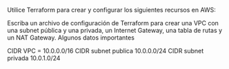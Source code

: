 Utilice Terraform para crear y configurar los siguientes recursos en AWS:

Escriba un archivo de configuración de Terraform para crear una VPC con una subnet pública y una privada, un Internet Gateway, una tabla de rutas y un NAT Gateway.
Algunos datos importantes

CIDR VPC = 10.0.0.0/16
CIDR subnet publica 10.0.0.0/24
CIDR subnet privada 10.0.1.0/24